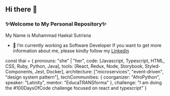 ## Hi there 👋


### ✨Welcome to My Personal Repository✨

My Name is Muhammad Haekal Sutrisna
- 🔭 I’m currently working as Software Developer If you want to get more information about me, please kindly follow my [Linkedin](https://linkedin.com/in/haekalsutrisna/)


const thai = {
  pronouns: "she" | "her",
  code: [Javascript, Typescript, HTML, CSS, Ruby, Python, Java],
  tools: [React, Redux, Node, Storybook, Styled-Components, Jest, Docker],
  architecture: ["microservices", "event-driven", "design system pattern"],
  techCommunities: {
                        coorganizer: "AfroPython",
                        speaker: "Latinity",
                        mentor: "EducaTRANSforma"
                      },
 challenge: "I am doing the #100DaysOfCode challenge focused on react and typescript"
}

